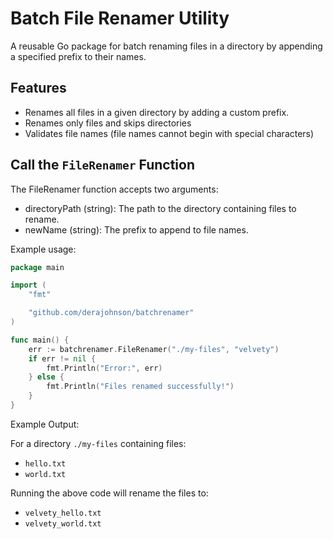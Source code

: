# Batch File Renamer Utility

A reusable Go package for batch renaming files in a directory by appending a specified prefix to their names.

## Features
- Renames all files in a given directory by adding a custom prefix.
- Renames only files and skips directories
- Validates file names (file names cannot begin with special characters)

## Call the `FileRenamer` Function
The FileRenamer function accepts two arguments:

- directoryPath (string): The path to the directory containing files to rename.
- newName (string): The prefix to append to file names.

Example usage:

```go
package main

import (
	"fmt"

	"github.com/derajohnson/batchrenamer"
)

func main() {
	err := batchrenamer.FileRenamer("./my-files", "velvety")
	if err != nil {
		fmt.Println("Error:", err)
	} else {
		fmt.Println("Files renamed successfully!")
	}
}

```

Example Output:

For a directory `./my-files` containing files:

- `hello.txt`
- `world.txt`
  
Running the above code will rename the files to:

- `velvety_hello.txt`
- `velvety_world.txt`
